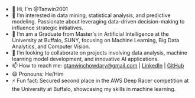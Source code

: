 - 👋 Hi, I’m @Tanwin2001
- 👀 I’m interested in data mining, statistical analysis, and predictive modeling. Passionate about leveraging data-driven decision-making to influence strategic initiatives.
- 🌱 I’m am a Graduate from Master's in Artificial Intelligence at the University at Buffalo, SUNY, focusing on Machine Learning, Big Data Analytics, and Computer Vision.
- 💞️ I’m looking to collaborate on projects involving data analysis, machine learning model development, and innovative AI applications.
- 📫 How to reach me: gtanwinchowdary@gmail.com | [LinkedIn](https://www.linkedin.com/in/tanwin-chowdary/) | [GitHub](https://github.com/Tanwin2001)
- 😄 Pronouns: He/Him
- ⚡ Fun fact: Secured second place in the AWS Deep Racer competition at the University at Buffalo, showcasing my skills in machine learning.

<!---
Tanwin2001/Tanwin2001 is a ✨ special ✨ repository because its `README.md` (this file) appears on your GitHub profile.
You can click the Preview link to take a look at your changes.
--->
